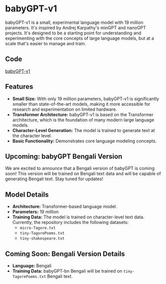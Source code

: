 # babyGPT-v1

babyGPT-v1 is a small, experimental language model with 19 million parameters. It's inspired by Andrej Karpathy's minGPT and nanoGPT projects.  It's designed to be a starting point for understanding and experimenting with the core concepts of large language models, but at a scale that's easier to manage and train.

## Code 
[babyGPT-v1](https://github.com/imbikramsaha/babyGPT/blob/main/babygpt_v1.ipynb)

## Features

* **Small Size:** With only 19 million parameters, babyGPT-v1 is significantly smaller than state-of-the-art models, making it more accessible for research and experimentation on limited hardware.
* **Transformer Architecture:** babyGPT-v1 is based on the Transformer architecture, which is the foundation of many modern large language models.
* **Character-Level Generation:** The model is trained to generate text at the character level.
* **Basic Functionality:** Demonstrates core language modeling concepts.

## Upcoming: babyGPT Bengali Version

We are excited to announce that a Bengali version of babyGPT is coming soon! This version will be trained on Bengali text data and will be capable of generating Bengali text. Stay tuned for updates!

## Model Details

* **Architecture:** Transformer-based language model.
* **Parameters:** 19 million
* **Training Data:** The model is trained on character-level text data.  Currently, the repository includes the following datasets:
    * `micro-Tagore.txt`
    * `tiny-TagorePoems.txt`
    * `tiny-shakespeare.txt`

## Coming Soon: Bengali Version Details

* **Language:** Bengali
* **Training Data:** babyGPT-bn Bengali will be trained on `tiny-TagorePoems.txt` Bengali text.

